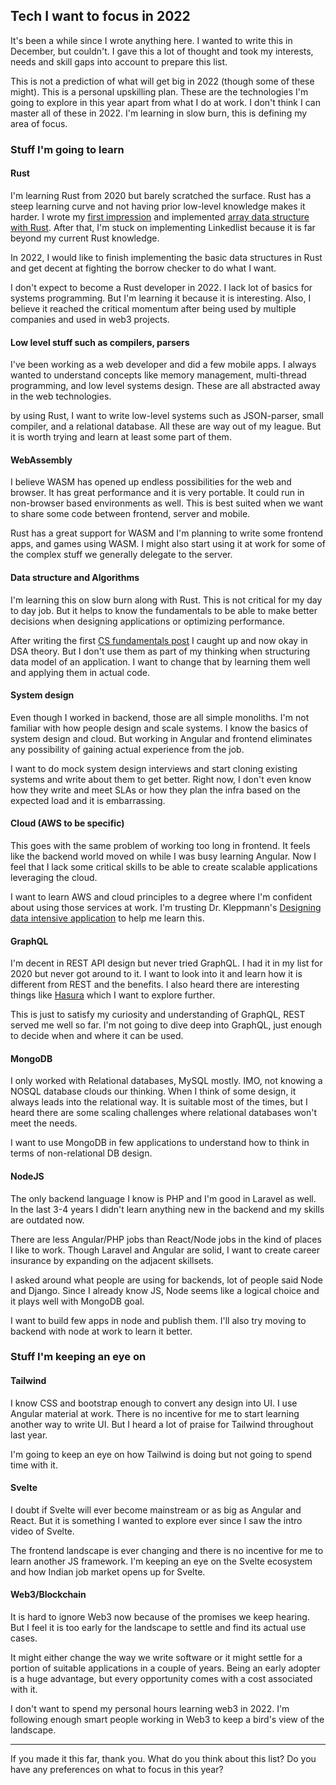 ## Tech I want to focus in 2022

It's been a while since I wrote anything here. I wanted to write this in December, but couldn't. I gave this a lot of thought and took my interests, needs and skill gaps into account  to prepare this list.

This is not a prediction of what will get big in 2022 (though some of these might). This is a personal upskilling plan. These are the technologies I'm going to explore in this year apart from what I do at work. I don't think I can master all of these in 2022. I'm learning in slow burn, this is defining my area of focus.

 ### Stuff I'm going to learn
#### Rust
I'm learning Rust from 2020 but barely scratched the surface. Rust has a steep learning curve and not having prior low-level knowledge makes it harder. I wrote my [first impression](https://vikky.dev/rust-learning-quest-1) and implemented [array data structure with Rust](https://vikky.dev/learning-cs-arrays). After that, I'm stuck on implementing Linkedlist because it is far beyond my current Rust knowledge.

In 2022, I would like to finish implementing the basic data structures in Rust and get decent at fighting the borrow checker to do what I want.

I don't expect to become a Rust developer in 2022. I lack lot of basics for systems programming. But I'm learning it because it is interesting. Also, I believe it reached the critical momentum after being used by multiple companies and used in web3 projects.

#### Low level stuff such as compilers, parsers
I've been working as a web developer and did a few mobile apps. I always wanted to understand concepts like memory management, multi-thread programming, and low level systems design. These are all abstracted away in the web technologies.

by using Rust, I want to write low-level systems such as JSON-parser, small compiler, and a relational database. All these are way out of my league. But it is  worth trying and learn at least some part of them.

#### WebAssembly
I believe WASM has opened up endless possibilities for the web and browser. It has great performance and it is very portable. It could run in non-browser based environments as well. This is best suited when we want to share some code between frontend, server and mobile.

Rust has a great support for WASM and I'm planning to write some frontend apps, and games using WASM. I might also start using it at work for some of the complex stuff we generally delegate to the server.

#### Data structure and Algorithms
I'm learning this on slow burn along with Rust. This is not critical for my day to day job. But it helps to know the fundamentals to be able to make better decisions when designing applications or optimizing performance.

After writing the first  [CS fundamentals post](https://vikky.dev/learning-cs-arrays)  I caught up and now okay in DSA theory. But I don't use them as part of my thinking when structuring data model of an application. I want to change that by learning them well and applying them in actual code.

#### System design
Even though I worked in backend, those are all simple monoliths.  I'm not familiar with how people design and scale systems. I know the basics of system design and cloud. But working in Angular and frontend eliminates any possibility of gaining actual experience from the job.

I want to do mock system design interviews and start cloning existing systems and write about them to get better. Right now, I don't even know how they write and meet SLAs or how they plan the infra based on the expected load and it is embarrassing.

#### Cloud (AWS to be specific)
This goes with the same problem of working too long in frontend. It feels like the backend world moved on while I was busy learning Angular. Now I feel that I lack some critical skills to be able to create scalable applications leveraging the cloud.

I want to learn AWS and cloud principles to a degree where I'm confident about using those services at work. I'm trusting Dr. Kleppmann's [Designing data intensive application](https://dataintensive.net/) to help me learn this.

#### GraphQL
I'm decent in REST API design but never tried GraphQL. I had it in my list for 2020 but never got around to it. I want to look into it and learn how it is different from REST and the benefits. I also heard there are interesting things like [Hasura](https://hasura.io/) which I want to explore further.

This is just to satisfy my curiosity and understanding of GraphQL, REST served me well so far. I'm not going to dive deep into GraphQL, just enough to decide when and where it can be used.

#### MongoDB
I only worked with Relational databases, MySQL mostly. IMO, not knowing a NOSQL database clouds our thinking. When I think of some design, it always leads into the relational way. It is suitable most of the times, but I heard there are some scaling challenges where relational databases won't meet the needs.

I want to use MongoDB in few applications to understand how to think in terms of non-relational DB design.

#### NodeJS
The only backend language I know is PHP and I'm good in Laravel as well. In the last 3-4 years I didn't learn anything new in the backend and my skills are outdated now.

There are less Angular/PHP jobs than React/Node jobs in the kind of places I like to work. Though Laravel and Angular are solid, I want to create career insurance by expanding on the adjacent skillsets.

I asked around what people are using for backends, lot of people said Node and Django. Since I already know JS, Node seems like a logical choice and it plays well with MongoDB goal.

I want to build few apps in node and publish them. I'll also try moving to backend with node at work to learn it better.

 ### Stuff I'm keeping an eye on
#### Tailwind
I know CSS and bootstrap enough to convert any design into UI. I use Angular material at work. There is no incentive for me to start learning another way to write UI. But I heard a lot of praise for Tailwind throughout last year.

I'm going to keep an eye on how Tailwind is doing but not going to spend time with it.

#### Svelte
I doubt if Svelte will ever become mainstream or as big as Angular and React. But it is something I wanted to explore ever since I saw the intro video of Svelte.

The frontend landscape is ever changing and there is no incentive for me to learn another JS framework. I'm keeping an eye on the Svelte ecosystem and how Indian job market opens up for Svelte.

#### Web3/Blockchain
It is hard to ignore Web3 now because of the promises we keep hearing. But I feel it is too early for the landscape to settle and find its actual use cases.

It might either change the way we write software or it might settle for a portion of suitable applications in a couple of years. Being an early adopter is a huge advantage, but every opportunity comes with a cost associated with it.

I don't want to spend my personal hours learning web3 in 2022. I'm following enough smart people working in Web3 to keep a bird's view of the landscape.

---
If you made it this far, thank you. What do you think about this list? Do you have any preferences on what to focus in this year?